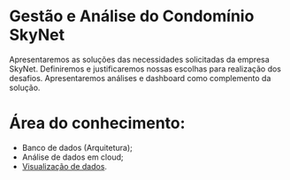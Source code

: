 # Gestão e Análise do Condomínio SkyNet

Apresentaremos as soluções das necessidades solicitadas da empresa SkyNet. Definiremos e justificaremos nossas escolhas para realização dos desafios. Apresentaremos análises e dashboard como complemento da solução.

# Área do conhecimento: 
 - Banco de dados (Arquitetura);
 - Análise de dados em cloud;
 - [Visualização de dados](https://app.powerbi.com/view?r=eyJrIjoiOWQ3MzNkMjItMjkwYi00NGNiLTg2MGYtOTExNjc2ZjMyYzcyIiwidCI6IjRmYjFkMjM2LTNhNzctNGE4ZS1hN2E4LWExNmVjOGFhNDljMCJ9).
